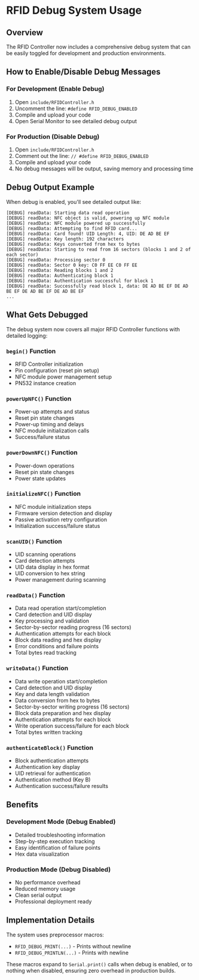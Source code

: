 # RFID Debug System Usage

## Overview

The RFID Controller now includes a comprehensive debug system that can be easily toggled for development and production environments.

## How to Enable/Disable Debug Messages

### For Development (Enable Debug)

1. Open `include/RFIDController.h`
2. Uncomment the line: `#define RFID_DEBUG_ENABLED`
3. Compile and upload your code
4. Open Serial Monitor to see detailed debug output

### For Production (Disable Debug)

1. Open `include/RFIDController.h`
2. Comment out the line: `// #define RFID_DEBUG_ENABLED`
3. Compile and upload your code
4. No debug messages will be output, saving memory and processing time

## Debug Output Example

When debug is enabled, you'll see detailed output like:

```
[DEBUG] readData: Starting data read operation
[DEBUG] readData: NFC object is valid, powering up NFC module
[DEBUG] readData: NFC module powered up successfully
[DEBUG] readData: Attempting to find RFID card...
[DEBUG] readData: Card found! UID Length: 4, UID: DE AD BE EF
[DEBUG] readData: Key length: 192 characters
[DEBUG] readData: Keys converted from hex to bytes
[DEBUG] readData: Starting to read from 16 sectors (blocks 1 and 2 of each sector)
[DEBUG] readData: Processing sector 0
[DEBUG] readData: Sector 0 key: C0 FF EE C0 FF EE
[DEBUG] readData: Reading blocks 1 and 2
[DEBUG] readData: Authenticating block 1
[DEBUG] readData: Authentication successful for block 1
[DEBUG] readData: Successfully read block 1, data: DE AD BE EF DE AD BE EF DE AD BE EF DE AD BE EF
...
```

## What Gets Debugged

The debug system now covers all major RFID Controller functions with detailed logging:

### `begin()` Function

- RFID Controller initialization
- Pin configuration (reset pin setup)
- NFC module power management setup
- PN532 instance creation

### `powerUpNFC()` Function

- Power-up attempts and status
- Reset pin state changes
- Power-up timing and delays
- NFC module initialization calls
- Success/failure status

### `powerDownNFC()` Function

- Power-down operations
- Reset pin state changes
- Power state updates

### `initializeNFC()` Function

- NFC module initialization steps
- Firmware version detection and display
- Passive activation retry configuration
- Initialization success/failure status

### `scanUID()` Function

- UID scanning operations
- Card detection attempts
- UID data display in hex format
- UID conversion to hex string
- Power management during scanning

### `readData()` Function

- Data read operation start/completion
- Card detection and UID display
- Key processing and validation
- Sector-by-sector reading progress (16 sectors)
- Authentication attempts for each block
- Block data reading and hex display
- Error conditions and failure points
- Total bytes read tracking

### `writeData()` Function

- Data write operation start/completion
- Card detection and UID display
- Key and data length validation
- Data conversion from hex to bytes
- Sector-by-sector writing progress (16 sectors)
- Block data preparation and hex display
- Authentication attempts for each block
- Write operation success/failure for each block
- Total bytes written tracking

### `authenticateBlock()` Function

- Block authentication attempts
- Authentication key display
- UID retrieval for authentication
- Authentication method (Key B)
- Authentication success/failure results

## Benefits

### Development Mode (Debug Enabled)

- Detailed troubleshooting information
- Step-by-step execution tracking
- Easy identification of failure points
- Hex data visualization

### Production Mode (Debug Disabled)

- No performance overhead
- Reduced memory usage
- Clean serial output
- Professional deployment ready

## Implementation Details

The system uses preprocessor macros:

- `RFID_DEBUG_PRINT(...)` - Prints without newline
- `RFID_DEBUG_PRINTLN(...)` - Prints with newline

These macros expand to `Serial.print()` calls when debug is enabled, or to nothing when disabled, ensuring zero overhead in production builds.
